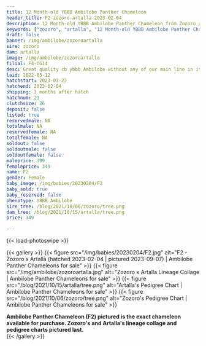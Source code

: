 ```yaml
---
title: 12 Month-old YBBB Ambilobe Panther Chameleon
header_title: F2-zozoro-artalla-2023-02-04
description: 12 Month-old YBBB Ambilobe Panther Chameleon from Zozoro and Artalla. Great quality cb ybbb Ambilobe without any of our main line in it (except Alla). We've included sire and dam dendrograms if available, but you can view our Zozoro or Artalla breeder pages for more information.
keywords: ["zozoro", "artalla", "12 Month-old YBBB Ambilobe Panther Chameleon", "baby chameleons for sale", "buy panther chameleon", "panther for sale", "ambilobe panther chameleons for sale", "ambilobe panther chameleon for sale"]
draft: false
banner: /img/ambilobe/zozoroartalla
sire: zozoro
dam: artalla
image: /img/ambilobe/zozoroartalla
filial: F4-CG14
desc: Great quality cb ybbb Ambilobe without any of our main line in it (except Alla).
laid: 2022-05-12
hatchstart: 2023-01-23
hatchend: 2023-02-04
shipping: 3 months after hatch
hatchnum: 23
clutchsize: 26
deposit: false
listed: true
reservedmale: NA
totalmale: NA
reservedfemale: NA
totalfemale: NA
soldout: false
soldoutmale: false
soldoutfemale: false
maleprice: 399
femaleprice: 349
name: F2
gender: Female
baby_image: /img/babies/20230204/F2
baby_sold: true
baby_reserved: false
phenotype: YBBB Ambilobe
sire_tree: /blog/2021/10/06/zozoro/tree.png
dam_tree: /blog/2021/10/15/artalla/tree.png
price: 349

---
```


{{< load-photoswipe >}}

{{< gallery >}}
  {{< figure src="/img/babies/20230204/F2.jpg" alt="F2 - Zozoro x Artalla (hatched 2023-02-04 | pictured 2023-09-07) | Ambilobe Panther Chameleons for sale" >}}
  {{< figure src="/img/ambilobe/zozoroartalla.jpg" alt="Zozoro x Artalla Lineage Collage | Ambilobe Panther Chameleons for sale" >}}
  {{< figure src="/blog/2021/10/15/artalla/tree.png" alt="Artalla's Pedigree Chart | Ambilobe Panther Chameleons for sale" >}}
  {{< figure src="/blog/2021/10/06/zozoro/tree.png" alt="Zozoro's Pedigree Chart | Ambilobe Panther Chameleons for sale" >}}
  <figcaption><strong>Ambilobe Panther Chameleon (F2) pictured is the exact chameleon available for purchase. Zozoro's and Artalla's lineage collage and pedigree charts pictured last.</strong></figcaption>
{{< /gallery >}}
